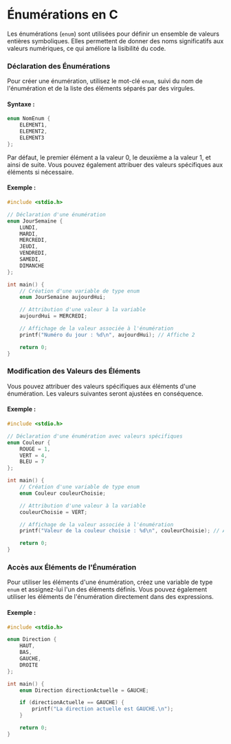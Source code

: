 # Énumérations en C

Les énumérations (`enum`) sont utilisées pour définir un ensemble de valeurs entières symboliques. Elles permettent de donner des noms significatifs aux valeurs numériques, ce qui améliore la lisibilité du code.

### Déclaration des Énumérations

Pour créer une énumération, utilisez le mot-clé `enum`, suivi du nom de l'énumération et de la liste des éléments séparés par des virgules.

#### Syntaxe :
```c
enum NomEnum {
    ELEMENT1,
    ELEMENT2,
    ELEMENT3
};
```

Par défaut, le premier élément a la valeur 0, le deuxième a la valeur 1, et ainsi de suite. Vous pouvez également attribuer des valeurs spécifiques aux éléments si nécessaire.

#### Exemple :
```c
#include <stdio.h>

// Déclaration d'une énumération
enum JourSemaine {
    LUNDI,
    MARDI,
    MERCREDI,
    JEUDI,
    VENDREDI,
    SAMEDI,
    DIMANCHE
};

int main() {
    // Création d'une variable de type enum
    enum JourSemaine aujourdHui;

    // Attribution d'une valeur à la variable
    aujourdHui = MERCREDI;

    // Affichage de la valeur associée à l'énumération
    printf("Numéro du jour : %d\n", aujourdHui); // Affiche 2

    return 0;
}
```

### Modification des Valeurs des Éléments

Vous pouvez attribuer des valeurs spécifiques aux éléments d'une énumération. Les valeurs suivantes seront ajustées en conséquence.

#### Exemple :
```c
#include <stdio.h>

// Déclaration d'une énumération avec valeurs spécifiques
enum Couleur {
    ROUGE = 1,
    VERT = 4,
    BLEU = 7
};

int main() {
    // Création d'une variable de type enum
    enum Couleur couleurChoisie;

    // Attribution d'une valeur à la variable
    couleurChoisie = VERT;

    // Affichage de la valeur associée à l'énumération
    printf("Valeur de la couleur choisie : %d\n", couleurChoisie); // Affiche 4

    return 0;
}
```

### Accès aux Éléments de l'Énumération

Pour utiliser les éléments d'une énumération, créez une variable de type `enum` et assignez-lui l'un des éléments définis. Vous pouvez également utiliser les éléments de l'énumération directement dans des expressions.

#### Exemple :
```c
#include <stdio.h>

enum Direction {
    HAUT,
    BAS,
    GAUCHE,
    DROITE
};

int main() {
    enum Direction directionActuelle = GAUCHE;

    if (directionActuelle == GAUCHE) {
        printf("La direction actuelle est GAUCHE.\n");
    }

    return 0;
}
```